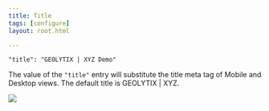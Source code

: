 ```yaml
---
title: Title
tags: [configure]
layout: root.html

---
```


`"title": "GEOLYTIX | XYZ Demo"`

The value of the `"title"` entry will substitute the title meta tag of Mobile and Desktop views. The default title is GEOLYTIX \| XYZ.

![](../title_1.png)